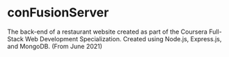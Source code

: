# conFusionServer
The back-end of a restaurant website created as part of the Coursera Full-Stack Web Development Specialization. Created using Node.js, Express.js, and MongoDB. (From June 2021)
